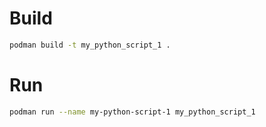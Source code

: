 # Build

```bash
podman build -t my_python_script_1 .
```

# Run

```bash
podman run --name my-python-script-1 my_python_script_1
```
